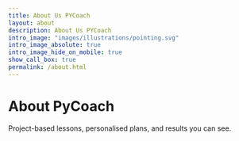```yaml
---
title: About Us PYCoach 
layout: about
description: About Us PYCoach 
intro_image: "images/illustrations/pointing.svg"
intro_image_absolute: true
intro_image_hide_on_mobile: true
show_call_box: true
permalink: /about.html
---
```


# About PyCoach 

 Project-based lessons, personalised plans, and results you can see.